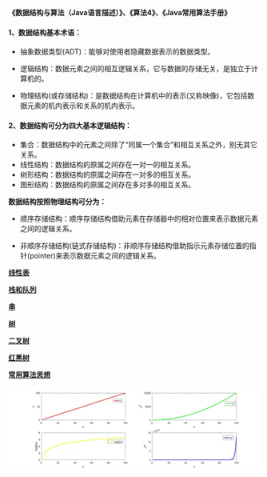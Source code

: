 **《数据结构与算法（Java语言描述）》、《算法4》、《Java常用算法手册》**

#### 1、数据结构基本术语：
 
 - 抽象数据类型(ADT)：能够对使用者隐藏数据表示的数据类型。
 
 - 逻辑结构：数据元素之间的相互逻辑关系，它与数据的存储无关，是独立于计算机的。
 - 物理结构(或存储结构)：是数据结构在计算机中的表示(又称映像)，它包括数据元素的机内表示和关系的机内表示。
 
#### 2、数据结构可分为四大基本逻辑结构：
 - 集合：数据结构中的元素之间除了“同属一个集合”和相互关系之外，别无其它关系。
 - 线性结构：数据结构的原属之间存在一对一的相互关系。
 - 树形结构：数据结构的原属之间存在一对多的相互关系。
 - 图形结构：数据结构的原属之间存在多对多的相互关系。
 
**数据结构按照物理结构可分为：**
 - 顺序存储结构：顺序存储结构借助元素在存储器中的相对位置来表示数据元素之间的逻辑关系。

 - 非顺序存储结构(链式存储结构)：非顺序存储结构借助指示元素存储位置的指针(pointer)来表示数据元素之间的逻辑关系。


**[线性表](https://github.com/chen-eugene/Algorithm/blob/master/file/%E7%BA%BF%E6%80%A7%E8%A1%A8.md)**

**[栈和队列](https://github.com/chen-eugene/Algorithm/blob/master/file/%E6%A0%88%E5%92%8C%E9%98%9F%E5%88%97.md)**

**[串]()**

**[树](https://github.com/chen-eugene/Algorithm/blob/master/file/%E6%A0%91.md)**

**[二叉树](https://github.com/chen-eugene/Algorithm/blob/master/file/%E4%BA%8C%E5%8F%89%E6%A0%91.md)**

**[红黑树](https://github.com/chen-eugene/Algorithm/blob/master/file/%E7%BA%A2%E9%BB%91%E6%A0%91.md)**

**[常用算法思想](https://github.com/chen-eugene/Algorithm/blob/master/file/%E5%B8%B8%E7%94%A8%E7%AE%97%E6%B3%95%E6%80%9D%E6%83%B3.md)**
  
  ![时间复杂度](https://github.com/chen-eugene/Algorithm/blob/master/image/%E5%BE%AE%E4%BF%A1%E5%9B%BE%E7%89%87_20181127230505.jpg)
   
   
   
   
   
   
   
   
   
   
   
   
   
   
   
   
   
   
   
   
   
   
   
   
   
